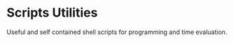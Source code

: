 
# Scripts Utilities


Useful and self contained shell scripts for programming and time evaluation.


